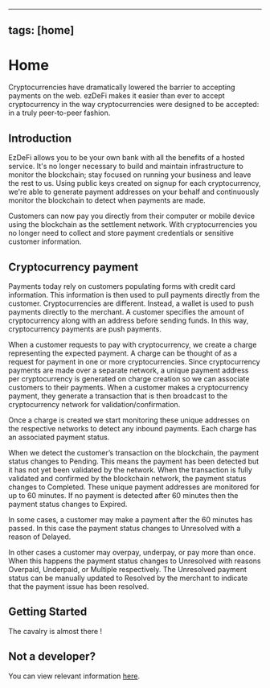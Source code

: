 

---
tags: [home]
---


# Home
Cryptocurrencies have dramatically lowered the barrier to accepting payments on the web. ezDeFi makes it easier than ever to accept cryptocurrency in the way cryptocurrencies were designed to be accepted: in a truly peer-to-peer fashion.

## Introduction
EzDeFi allows you to be your own bank with all the benefits of a hosted service. It's no longer necessary to build and maintain infrastructure to monitor the blockchain; stay focused on running your business and leave the rest to us. Using public keys created on signup for each cryptocurrency, we're able to generate payment addresses on your behalf and continuously monitor the blockchain to detect when payments are made.

Customers can now pay you directly from their computer or mobile device using the blockchain as the settlement network. With cryptocurrencies you no longer need to collect and store payment credentials or sensitive customer information.

## Cryptocurrency payment
Payments today rely on customers populating forms with credit card information. This information is then used to pull payments directly from the customer. Cryptocurrencies are different. Instead, a wallet is used to push payments directly to the merchant. A customer specifies the amount of cryptocurrency along with an address before sending funds. In this way, cryptocurrency payments are push payments.

When a customer requests to pay with cryptocurrency, we create a charge representing the expected payment. A charge can be thought of as a request for payment in one or more cryptocurrencies. Since cryptocurrency payments are made over a separate network, a unique payment address per cryptocurrency is generated on charge creation so we can associate customers to their payments. When a customer makes a cryptocurrency payment, they generate a transaction that is then broadcast to the cryptocurrency network for validation/confirmation.

Once a charge is created we start monitoring these unique addresses on the respective networks to detect any inbound payments. Each charge has an associated payment status.

When we detect the customer’s transaction on the blockchain, the payment status changes to Pending. This means the payment has been detected but it has not yet been validated by the network. When the transaction is fully validated and confirmed by the blockchain network, the payment status changes to Completed. These unique payment addresses are monitored for up to 60 minutes. If no payment is detected after 60 minutes then the payment status changes to Expired.

In some cases, a customer may make a payment after the 60 minutes has passed. In this case the payment status changes to Unresolved with a reason of Delayed.

In other cases a customer may overpay, underpay, or pay more than once. When this happens the payment status changes to Unresolved with reasons Overpaid, Underpaid, or Multiple respectively. The Unresolved payment status can be manually updated to Resolved by the merchant to indicate that the payment issue has been resolved.

## Getting Started
The cavalry is almost there !

## Not a developer?
You can view relevant information [here](https://#).